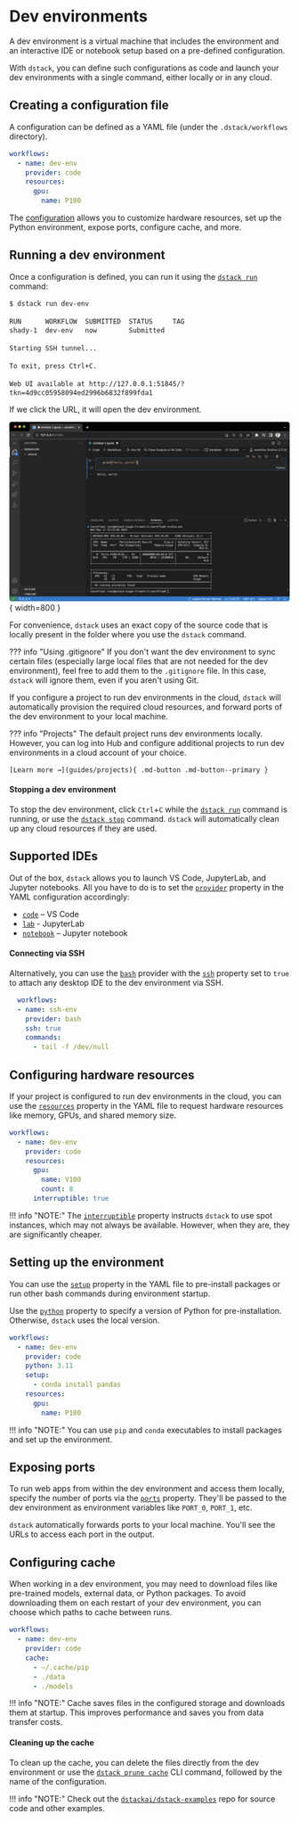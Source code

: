 # Dev environments

A dev environment is a virtual machine that includes the environment and an interactive IDE or notebook setup
based on a pre-defined configuration.

With `dstack`, you can define such configurations as code and launch your dev environments with a single command, 
either locally or in any cloud.

[//]: # (TODO [TASK]: Add a link to the Playground)

## Creating a configuration file

A configuration can be defined as a YAML file (under the `.dstack/workflows` directory).

<div editor-title=".dstack/workflows/dev-env.yaml"> 

```yaml
workflows:
  - name: dev-env
    provider: code
    resources:
      gpu:
        name: P100
```

</div>

The [configuration](../reference/providers/code.md) 
allows you to customize hardware resources, set up the Python environment, expose ports, configure cache, and more.

[//]: # (TODO [MAJOR]: It doesn't allow to conveniently load and save artifacts)

[//]: # (TODO [MEDIUM]: It doesn't explain how to mount deps)

## Running a dev environment

Once a configuration is defined, you can run it using the [`dstack run`](../reference/cli/run.md) command:

<div class="termy">

```shell
$ dstack run dev-env

RUN      WORKFLOW  SUBMITTED  STATUS     TAG
shady-1  dev-env   now        Submitted  
 
Starting SSH tunnel...

To exit, press Ctrl+C.

Web UI available at http://127.0.0.1:51845/?tkn=4d9cc05958094ed2996b6832f899fda1
```

</div>

If we click the URL, it will open the dev environment.

![](../../assets/images/dstack-dev-environments-code.png){ width=800 }

For convenience, `dstack` uses an exact copy of the source code that is locally present in the folder where you use the `dstack` command.

??? info "Using .gitignore"
    If you don't want the dev environment to sync certain files (especially large local files that are not needed
    for the dev environment), feel free to add them to the `.gitignore` file. In this case, `dstack` will ignore them,
    even if you aren't using Git.

If you configure a project to run dev environments in the cloud, `dstack` will automatically provision the
required cloud resources, and forward ports of the dev environment to your local machine.

??? info "Projects"
    The default project runs dev environments locally. However, you can
    log into Hub and configure additional projects to run dev environments in a cloud account of your choice. 

    [Learn more →](guides/projects){ .md-button .md-button--primary }

[//]: # (TODO [TASK]: Add a link to the Projects guide for more details)

[//]: # (TODO [TASK]: Add links to the CLI reference for the commands and their options)

#### Stopping a dev environment 

To stop the dev environment, click `Ctrl`+`C` while the [`dstack run`](../reference/cli/run.md) command is running,
or use the [`dstack stop`](../reference/cli/stop.md) command. `dstack` will automatically clean up any cloud resources if they are used.

## Supported IDEs

Out of the box, `dstack` allows you to launch VS Code, JupyterLab, and Jupyter notebooks.
All you have to do is to set the [`provider`](../reference/providers/bash.md) property in the YAML configuration accordingly:

- [`code`](../reference/providers/code.md) – VS Code
- [`lab`](../reference/providers/lab.md) - JupyterLab
- [`notebook`](../reference/providers/notebook.md) – Jupyter notebook

[//]: # (TODO [TASK]: Use content tabs to show multiple examples - requires fixing CSS styles)

#### Connecting via SSH

Alternatively, you can use the [`bash`](../reference/providers/bash.md) provider with the 
[`ssh`](../reference/providers/bash.md) property set to `true` to attach any desktop IDE to the dev
environment via SSH.

<div editor-title=".dstack/workflows/ssh-env.yaml"> 

```yaml
  workflows:
  - name: ssh-env
    provider: bash
    ssh: true 
    commands:
      - tail -f /dev/null
```

</div>

[//]: # (TODO [MEDIUM]: Currently, you have to use bash and tail)

[//]: # (TODO [TASK]: Show the output)

[//]: # (TODO [MAJOR]: Currently, it doesn't support PyCharm)

## Configuring hardware resources

If your project is configured to run dev environments in the cloud, you can use the 
[`resources`](../reference/providers/code.md#resources) property in the YAML 
file to request hardware resources like memory, GPUs, and shared memory size. 

<div editor-title=".dstack/workflows/dev-env.yaml"> 

```yaml
workflows:
  - name: dev-env
    provider: code
    resources:
      gpu:
        name: V100
        count: 8
      interruptible: true
```

</div>

!!! info "NOTE:"
    The [`interruptible`](../reference/providers/code.md#resources) property instructs `dstack` to use spot instances, which may not always be available. However, when they
    are, they are significantly cheaper.

[//]: # (TODO [MAJOR]: Currently, it doesn't allow you to specify interruptible behaviour, e.g. "spot or fail" or "spot or on-demand")

## Setting up the environment

You can use the [`setup`](../reference/providers/code.md) property in the YAML file to pre-install packages or run other bash commands during environment
startup.

Use the [`python`](../reference/providers/code.md) property to specify a version of Python for pre-installation. Otherwise, `dstack` uses the local version.

<div editor-title=".dstack/workflows/dev-env.yaml"> 

```yaml
workflows:
  - name: dev-env
    provider: code
    python: 3.11
    setup:
      - conda install pandas
    resources:
      gpu:
        name: P100
```

</div>

!!! info "NOTE:"
    You can use `pip` and `conda` executables to install packages and set up the environment.

[//]: # (TODO [MINOR]: Make sure conda is configured not to ask for confirmation)

[//]: # (TODO [MAJOR]: Currently, packages has to be installed on every run)

[//]: # (TODO [MAJOR]: Currently, there is no way to use your own Docker image)

## Exposing ports

To run web apps from within the dev environment and access them locally, 
specify the number of ports via the [`ports`](../reference/providers/code.md#ports) property. They'll be
passed to the dev environment as environment variables like `PORT_0`, `PORT_1`, etc.

[//]: # (TODO [TASK]: Requires an example, including the YAML and the output)

`dstack` automatically forwards ports to your local machine. You'll see the URLs to access each port in the
output.

[//]: # (TODO [MAJOR]: It's not convenient to use dstack environment variables for ports)
[//]: # (TODO [MEDIUM]: It would be easier if dstack forwarded ports automatically)

[//]: # (TODO [MAJOR]: Currently, it doesn't allow to hot reload changes)

[//]: # (TODO [MAJOR]: Currently, it requires the user to hardcode `--host 0.0.0.0`)

## Configuring cache

When working in a dev environment, you may need to download files like pre-trained models, external data, or Python
packages. To avoid downloading them on each restart of your dev environment, you can choose
which paths to cache between runs. 

<div editor-title=".dstack/workflows/dev-env.yaml"> 

```yaml
workflows:
  - name: dev-env
    provider: code
    cache:
      - ~/.cache/pip
      - ./data
      - ./models
```

</div>

!!! info "NOTE:"
    Cache saves files in the configured storage and downloads them at startup. This improves performance and saves you 
    from data transfer costs. 

#### Cleaning up the cache

To clean up the cache, you can delete the files directly from the dev environment or use the 
[`dstack prune cache`](../reference/cli/prune.md)
CLI command, followed by the name of the configuration.

[//]: # (TODO [MAJOR]: Cache is not the same as persistent storage)

[//]: # (TODO [TASK]: Elaborate on the main benefits of using dstack for dev environments)

!!! info "NOTE:"
    Check out the [`dstackai/dstack-examples`](https://github.com/dstackai/dstack-examples/blob/main/README.md) repo for source code and other examples.